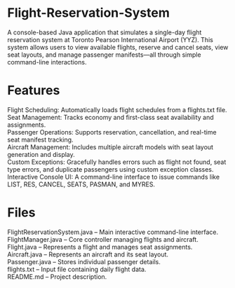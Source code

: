 # Flight-Reservation-System
A console-based Java application that simulates a single-day flight reservation system at Toronto Pearson International Airport (YYZ). This system allows users to view available flights, reserve and cancel seats, view seat layouts, and manage passenger manifests—all through simple command-line interactions.

# Features
Flight Scheduling: Automatically loads flight schedules from a flights.txt file.<br/>
Seat Management: Tracks economy and first-class seat availability and assignments.<br/>
Passenger Operations: Supports reservation, cancellation, and real-time seat manifest tracking.<br/>
Aircraft Management: Includes multiple aircraft models with seat layout generation and display.<br/>
Custom Exceptions: Gracefully handles errors such as flight not found, seat type errors, and duplicate passengers using custom exception classes.<br/>
Interactive Console UI: A command-line interface to issue commands like LIST, RES, CANCEL, SEATS, PASMAN, and MYRES.

# Files 
FlightReservationSystem.java – Main interactive command-line interface.<br/>
FlightManager.java – Core controller managing flights and aircraft.<br/>
Flight.java – Represents a flight and manages seat assignments.<br/>
Aircraft.java – Represents an aircraft and its seat layout.<br/>
Passenger.java – Stores individual passenger details.<br/>
flights.txt – Input file containing daily flight data.<br/>
README.md – Project description.
